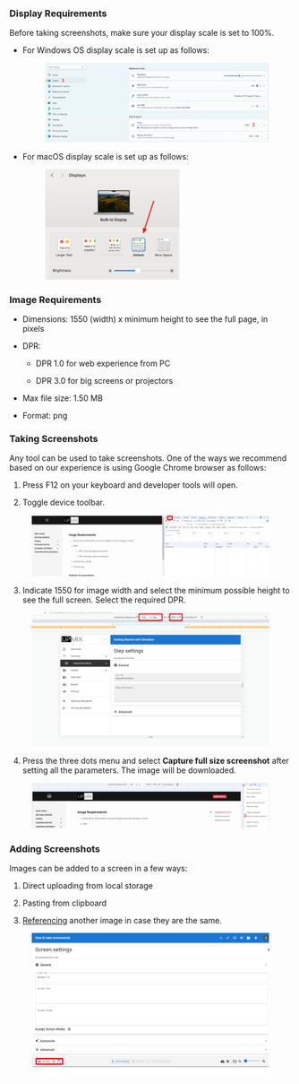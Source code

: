 ### Display Requirements

Before taking screenshots, make sure your display scale is set to 100%.

- For Windows OS display scale is set up as follows:

  <figure><img src="/assets/display_windows.png"/></figure>

- For macOS display scale is set up as follows:

  <figure><img src="/assets/display_mac.png" width="60%" /></figure>

### Image Requirements

- Dimensions: 1550 (width) x minimum height to see the full page, in pixels

- DPR:

  - DPR 1.0 for web experience from PC

  - DPR 3.0 for big screens or projectors

- Max file size: 1.50 MB

- Format: png

### Taking Screenshots

Any tool can be used to take screenshots. One of the ways we recommend based on our experience is using Google Chrome browser as follows:

1. Press F12 on your keyboard and developer tools will open.

2. Toggle device toolbar.

<figure><img src="/assets/toggle-device-toolbar.png"/></figure>

3. Indicate 1550 for image width and select the minimum possible height to see the full screen. Select the required DPR.

<figure><img src="/assets/take_screenshots.png"/></figure>

4. Press the three dots menu and select **Capture full size screenshot** after setting all the parameters. The image will be downloaded.

<figure><img src="/assets/downloading.png"/></figure>

### Adding Screenshots

Images can be added to a screen in a few ways:

1. Direct uploading from local storage

2. Pasting from clipboard

3. [Referencing](/scenario-edit/structure#referenced-screens) another image in case they are the same.

<figure><img src="/assets/uploading.png"/></figure>
